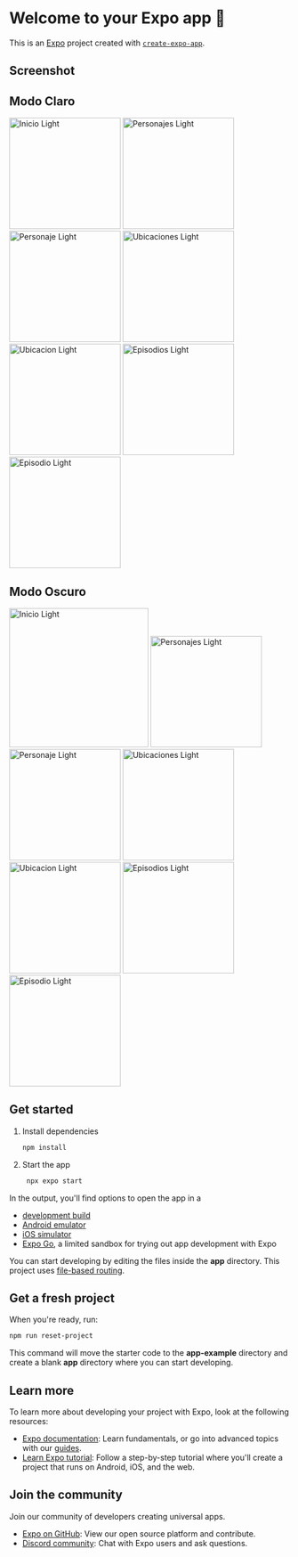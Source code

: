 # Welcome to your Expo app 👋

This is an [Expo](https://expo.dev) project created with [`create-expo-app`](https://www.npmjs.com/package/create-expo-app).

## Screenshot
<div style="display:'flex'; justify-content:'center'">
   <h2>Modo Claro</h2>
   <img src="/screenshots/IMG_001.PNG" width="200" alt="Inicio Light"/>
   <img src="/screenshots/IMG_002.PNG" width="200" alt="Personajes  Light"/>
   <img src="/screenshots/IMG_003.PNG" width="200" alt="Personaje  Light"/>
   <img src="/screenshots/IMG_004.PNG" width="200" alt="Ubicaciones  Light"/>
   <img src="/screenshots/IMG_005.PNG" width="200" alt="Ubicacion  Light"/>
   <img src="/screenshots/IMG_006.PNG" width="200" alt="Episodios  Light"/>
   <img src="/screenshots/IMG_007.PNG" width="200" alt="Episodio  Light"/>
</div>
<div style="display:'flex'; justify-content:'center';margin-top: 20px">
   <h2>Modo Oscuro</h2>
   <img src="/screenshots/IMG_008.PNG" width="250" alt="Inicio Light"/>
   <img src="/screenshots/IMG_009.PNG" width="200" alt="Personajes  Light"/>
   <img src="/screenshots/IMG_010.PNG" width="200" alt="Personaje  Light"/>
   <img src="/screenshots/IMG_011.PNG" width="200" alt="Ubicaciones  Light"/>
   <img src="/screenshots/IMG_012.PNG" width="200" alt="Ubicacion  Light"/>
   <img src="/screenshots/IMG_013.PNG" width="200" alt="Episodios  Light"/>
   <img src="/screenshots/IMG_014.PNG" width="200" alt="Episodio  Light"/>
</div>

## Get started

1. Install dependencies

   ```bash
   npm install
   ```

2. Start the app

   ```bash
    npx expo start
   ```

In the output, you'll find options to open the app in a

- [development build](https://docs.expo.dev/develop/development-builds/introduction/)
- [Android emulator](https://docs.expo.dev/workflow/android-studio-emulator/)
- [iOS simulator](https://docs.expo.dev/workflow/ios-simulator/)
- [Expo Go](https://expo.dev/go), a limited sandbox for trying out app development with Expo

You can start developing by editing the files inside the **app** directory. This project uses [file-based routing](https://docs.expo.dev/router/introduction).

## Get a fresh project

When you're ready, run:

```bash
npm run reset-project
```

This command will move the starter code to the **app-example** directory and create a blank **app** directory where you can start developing.

## Learn more

To learn more about developing your project with Expo, look at the following resources:

- [Expo documentation](https://docs.expo.dev/): Learn fundamentals, or go into advanced topics with our [guides](https://docs.expo.dev/guides).
- [Learn Expo tutorial](https://docs.expo.dev/tutorial/introduction/): Follow a step-by-step tutorial where you'll create a project that runs on Android, iOS, and the web.

## Join the community

Join our community of developers creating universal apps.

- [Expo on GitHub](https://github.com/expo/expo): View our open source platform and contribute.
- [Discord community](https://chat.expo.dev): Chat with Expo users and ask questions.
